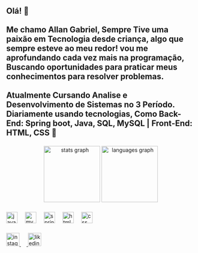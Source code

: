 <h2 align="left">Olá! 👋<br><br>Me chamo Allan Gabriel, Sempre Tive uma paixão em Tecnologia desde criança, algo que sempre esteve ao meu redor! vou me aprofundando cada vez mais na programação, Buscando oportunidades para praticar meus conhecimentos para resolver problemas. <br><br>Atualmente Cursando Analise e Desenvolvimento de Sistemas no 3 Período. Diariamente usando tecnologias, Como Back-End: Spring boot, Java, SQL, MySQL | Front-End: HTML, CSS  🚀</h2>

###

<div align="center">
  <img src="https://github-readme-stats.vercel.app/api?username=aln14gabriel&hide_title=false&hide_rank=false&show_icons=true&include_all_commits=true&count_private=true&disable_animations=false&theme=dracula&locale=en&hide_border=false" height="150" alt="stats graph"  />
  <img src="https://github-readme-stats.vercel.app/api/top-langs?username=aln14gabriel&locale=en&hide_title=false&layout=compact&card_width=320&langs_count=5&theme=dracula&hide_border=false" height="150" alt="languages graph"  />
</div>

###

<div align="left">
  <img src="https://cdn.jsdelivr.net/gh/devicons/devicon/icons/java/java-original.svg" height="30" alt="java logo"  />
  <img width="12" />
  <img src="https://cdn.jsdelivr.net/gh/devicons/devicon/icons/mysql/mysql-original.svg" height="30" alt="mysql logo"  />
  <img width="12" />
  <img src="https://img.icons8.com/?size=512&id=90519&format=png" height="30" alt="springboot logo"  />
  <img width="12" />
  <img src="https://cdn-icons-png.flaticon.com/512/3291/3291670.png" height="30" alt="html logo"  />
  <img width="12" />
  <img src="https://upload.wikimedia.org/wikipedia/commons/thumb/d/d5/CSS3_logo_and_wordmark.svg/340px-CSS3_logo_and_wordmark.svg.png" height="30" alt="css logo"  />
</div>

###
  <a href="https://www.instagram.com/aln14gabriel/" target="_blank">
  <img src="https://img.shields.io/static/v1?message=Instagram&logo=instagram&label=&color=E4405F&logoColor=white&labelColor=&style=for-the-badge" height="35" alt="instagram logo"  />
  <img width="15" />
  <a href="https://www.linkedin.com/in/aln14gabriel" target="_blank">
  <img src="https://upload.wikimedia.org/wikipedia/commons/thumb/8/81/LinkedIn_icon.svg/2048px-LinkedIn_icon.svg.png" height="35" alt="likedin logo"  />
     
  </a>
</div>

###

<br clear="both">


